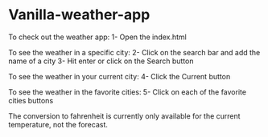 # Vanilla-weather-app

To check out the weather app:
1- Open the index.html

To see the weather in a specific city:
2- Click on the search bar and add the name of a city
3- Hit enter or click on the Search button

To see the weather in your current city:
4- Click the Current button

To see the weather in the favorite cities:
5- Click on each of the favorite cities buttons

The conversion to fahrenheit is currently only available for the current temperature, not the forecast.
